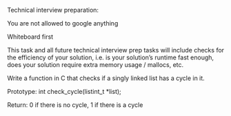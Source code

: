 Technical interview preparation:



You are not allowed to google anything

Whiteboard first

This task and all future technical interview prep tasks will include checks for the efficiency of your solution, i.e. is your solution’s runtime fast enough, does your solution require extra memory usage / mallocs, etc.

Write a function in C that checks if a singly linked list has a cycle in it.



Prototype: int check_cycle(listint_t *list);

Return: 0 if there is no cycle, 1 if there is a cycle
